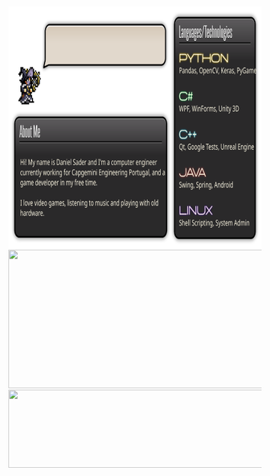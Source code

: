 <div>
    <img src="content.svg" width="840" height="480">
    <img src="https://spotireadme.vercel.app/api/spotify" width="840" height="275">
    <img src="https://lyricsdepot.vercel.app/api/lyrics" width="840" height="155">
</div>
